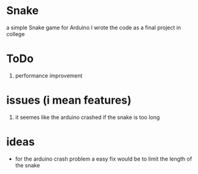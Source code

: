 # Snake
a simple Snake game for Arduino 
I wrote the code as a final project in college

# ToDo 
1. performance improvement

# issues (i mean features)
1. it seemes like the arduino crashed if the snake is too long


# ideas 
- for the arduino crash problem a easy fix would be to limit the length of the snake
